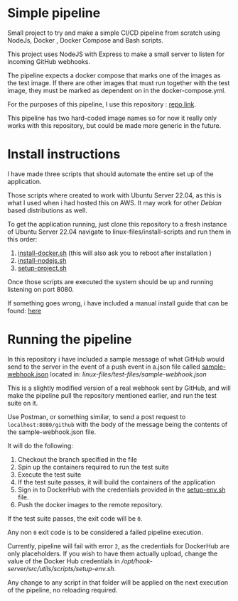 # Simple pipeline

Small project to try and make a simple CI/CD pipeline from scratch using
NodeJs, Docker , Docker Compose and Bash scripts.

This project uses NodeJS with Express to make a small server to listen for
incoming GitHub webhooks.

The pipeline expects a docker compose that marks one of the images as the test
image. If there are other images that must run together with the test image,
they must be marked as dependent on in the docker-compose.yml.

For the purposes of this pipeline, I use this repository :
[repo link](https://github.com/DryDish/assignment-tests-mandatory).

This pipeline has two hard-coded image names so for now it really only works
with this repository, but could be made more generic in the future.

# Install instructions

I have made three scripts that should automate the entire set up of the
application.

Those scripts where created to work with Ubuntu Server 22.04, as this is what I
used when i had hosted this on AWS. It may work for other _Debian_ based
distributions as well.

To get the application running, just clone this repository to a fresh instance
of Ubuntu Server 22.04 navigate to linux-files/install-scripts and run them in
this order:

1. [install-docker.sh](linux-files/install-scripts/install-docker.sh) (this will also ask you to reboot after installation )
2. [install-nodejs.sh](linux-files/install-scripts/install-nodejs.sh)
3. [setup-project.sh](linux-files/install-scripts/setup-project.sh)

Once those scripts are executed the system should be up and running listening
on port 8080.

If something goes wrong, i have included a manual install guide that can be
found: [here](ubuntu-server-setup.md)

# Running the pipeline

In this repository i have included a sample message of what GitHub would send
to the server in the event of a push event in a.json file called
[sample-webhook.json](linux-files/test-files/sample-webhook.json) located in:
_linux-files/test-files/sample-webhook.json_

This is a slightly modified version of a real webhook sent by GitHub, and will
make the pipeline pull the repository mentioned earlier, and run the test suite
on it.

Use Postman, or something similar, to send a post request to
`localhost:8080/github` with the body of the message being the contents of the
sample-webhook.json file.

It will do the following:

1. Checkout the branch specified in the file
2. Spin up the containers required to run the test suite
3. Execute the test suite
4. If the test suite passes, it will build the containers of the application
5. Sign in to DockerHub with the credentials provided in the
   [setup-env.sh](hook-server/src/utils/scripts/setup-env.sh) file.
6. Push the docker images to the remote repository.

If the test suite passes, the exit code will be `0`.

Any non `0` exit code is to be considered a failed pipeline execution.

Currently, pipeline will fail with error `2`, as the credentials for DockerHub
are only placeholders. If you wish to have them actually upload, change the
value of the Docker Hub credentials in
_/opt/hook-server/src/utils/scripts/setup-env.sh_.

Any change to any script in that folder will be applied on the next execution
of the pipeline, no reloading required.
